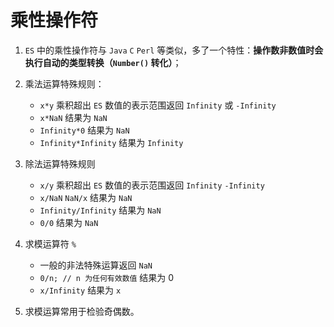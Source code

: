 # 乘性操作符
1. `ES` 中的乘性操作符与 `Java` `C` `Perl` 等类似，多了一个特性：**操作数非数值时会执行自动的类型转换（`Number()` 转化）**；

2. 乘法运算特殊规则：
    * `x*y` 乘积超出 `ES` 数值的表示范围返回 `Infinity` 或 `-Infinity`
    * `x*NaN` 结果为 `NaN`
    * `Infinity*0` 结果为 `NaN`
    * `Infinity*Infinity` 结果为 `Infinity`

3. 除法运算特殊规则
    * `x/y` 乘积超出 `ES` 数值的表示范围返回 `Infinity` `-Infinity`
    * `x/NaN` `NaN/x` 结果为 `NaN`
    * `Infinity/Infinity` 结果为 `NaN`
    * `0/0` 结果为 `NaN`

4. 求模运算符 `%`
    * 一般的非法特殊运算返回 `NaN`
    * `0/n; // n 为任何有效数值` 结果为 0
    * `x/Infinity` 结果为 `x`

5. 求模运算常用于检验奇偶数。
